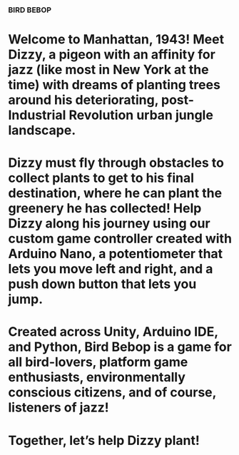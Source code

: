 ### BIRD BEBOP

# Welcome to Manhattan, 1943! Meet Dizzy, a pigeon with an affinity for jazz (like most in New York at the time) with dreams of planting trees around his deteriorating, post-Industrial Revolution urban jungle landscape. 

# Dizzy must fly through obstacles to collect plants to get to his final destination, where he can plant the greenery he has collected! Help Dizzy along his journey using our custom game controller created with Arduino Nano, a potentiometer that lets you move left and right, and a push down button that lets you jump. 

# Created across Unity, Arduino IDE, and Python, Bird Bebop is a game for all bird-lovers, platform game enthusiasts, environmentally conscious citizens, and of course, listeners of jazz! 

# Together, let’s help Dizzy plant!

